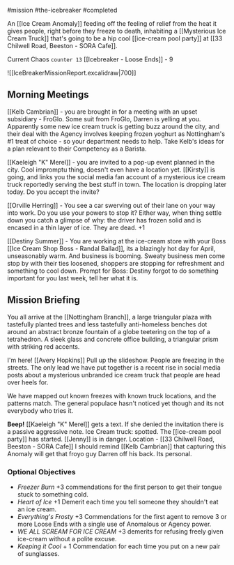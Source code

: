 #mission #the-icebreaker #completed

An [[Ice Cream Anomaly]] feeding off the feeling of relief from the heat it gives people, right before they freeze to death, inhabiting a [[Mysterious Ice Cream Truck]] that's going to be a hip cool [[ice-cream pool party]] at [[33 Chilwell Road, Beeston - SORA Cafe]]. 

Current Chaos `counter 13`
[[Icebreaker - Loose Ends]] - 9

![[IceBreakerMissionReport.excalidraw|700]]

## Morning Meetings

[[Kelb Cambrian]] - you are brought in for a meeting with an upset subsidiary - FroGlo. Some suit from FroGlo, Darren is yelling at you. Apparently some new ice cream truck is getting buzz around the city, and their deal with the Agency involves keeping frozen yoghurt as Nottingham's #1 treat of choice - so your department needs to help.
Take Kelb's ideas for a plan relevant to their Competency as a Barista.

[[Kaeleigh "K" Merel]] - you are invited to a pop-up event planned in the city. Cool impromptu thing, doesn't even have a location yet. [[Kirsty]] is going, and links you the social media fan account of a mysterious ice cream truck reportedly serving the best stuff in town. The location is dropping later today. Do you accept the invite?

[[Orville Herring]] - You see a car swerving out of their lane on your way into work.
Do you use your powers to stop it? Either way, when thing settle down you catch a glimpse of why: the driver has frozen solid and is encased in a thin layer of ice. They are dead.
+1 

[[Destiny Summer]] - You are working at the ice-cream store with your Boss [[Ice Cream Shop Boss - Randal Ballad]], its a blazingly hot day for April, unseasonably warm. And business is booming. Sweaty business men come stop by with their ties loosened, shoppers are stopping for refreshment and something to cool down.
Prompt for Boss: Destiny forgot to do something important for you last week, tell her what it is.

## Mission Briefing
You all arrive at the [[Nottingham Branch]], a large triangular plaza with tastefully planted trees and less tastefully anti-homeless benches dot around an abstract bronze fountain of a globe teetering on the top of a tetrahedron. A sleek glass and concrete office building, a triangular prism with striking red accents.

I'm here! [[Avery Hopkins]] Pull up the slideshow.
People are freezing in the streets.
The only lead we have put together is a recent rise in social media posts about a mysterious unbranded ice cream truck that people are head over heels for.

We have mapped out known freezes with known truck locations, and the patterns match.
The general populace hasn't noticed yet though and its not everybody who tries it.

**Beep!** [[Kaeleigh "K" Merel]] gets a text. If she denied the invitation there is a passive aggressive note. Ice Cream truck: spotted. The [[ice-cream pool party]] has started. [[Jenny]] is in danger. Location - [[33 Chilwell Road, Beeston - SORA Cafe]]
I should remind [[Kelb Cambrian]] that capturing this Anomaly will get that froyo guy Darren off his back. Its personal.

### Optional Objectives
- *Freezer Burn* +3 commendations for the first person to get their tongue stuck to something cold.
- *Heart of Ice* +1 Demerit each time you tell someone they shouldn't eat an ice cream.
- *Everything's Frosty* +3 Commendations for the first agent to remove 3 or more Loose Ends with a single use of Anomalous or Agency power.
- *WE ALL SCREAM FOR ICE CREAM* +3 demerits for refusing freely given ice-cream without a polite excuse.
- *Keeping it Cool* + 1 Commendation for each time you put on a new pair of sunglasses.